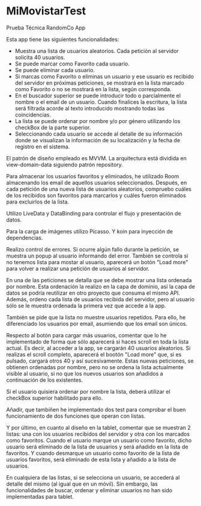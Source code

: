 # MiMovistarTest
Prueba Técnica RandomCo App

Esta app tiene las siguientes funcionalidades:
 - Muestra una lista de usuarios aleatorios. Cada petición al servidor solicita 40 usuarios.
 - Se puede marcar como Favorito cada usuario.
 - Se puede eliminar cada usuario.
 - Si marcas como Favorito o eliminas un usuario y ese usuario es recibido del servidor en próximas peticiones, se mostrará en la lista marcado como Favorito o no se mostrará en la lista, según corresponda.
 - En el buscador superior se puede introducir todo o parcialmente el nombre o el email de un usuario. Cuando finalices la escritura, la lista será filtrada acorde al texto introducido mostrando todas las coincidencias.
 - La lista se puede ordenar por nombre y/o por género utilizando los checkBox de la parte superior.
 - Seleccionando cada usuario se accede al detalle de su información donde se visualizan la información de su localización y la fecha de registro en el sistema.
 
El patrón de diseño empleado es MVVM. La arquitectura está dividida en view-domain-data siguiendo patrón repository.

Para almacenar los usuarios favoritos y eliminados, he utilizado Room almacenando los email de aquellos usuarios seleccionados. Después, en cada petición
de una nueva lista de usuarios aleatorios, compruebo cuáles de los recibidos son favoritos para marcarlos y cuáles fueron eliminados para excluirlos de la lista.

Utilizo LiveData y DataBinding para controlar el flujo y presentación de datos.

Para la carga de imágenes utilizo Picasso. Y koin para inyección de dependencias.

Realizo control de errores. Si ocurre algún fallo durante la petición, se muestra un popup al usuario informando del error. También se controla si no tenemos
lista para mostar al usuario, aparecerá un botón "Load more" para volver a realizar una petición de usuarios al servidor.

En una de las peticiones se detalla que se debe mostrar una lista ordenada por nombre. Esta ordenación la realizo en la capa de dominio, así la capa de datos se podría reutilizar en otro proyecto que consuma el mismo API. Además, ordeno cada lista de usuarios recibida del servidor, pero al usuario sólo se le muestra ordenada la primera vez que accede a la app.

También se pide que la lista no muestre usuarios repetidos. Para ello, he diferenciado los usuarios por email, asumiendo que los email son únicos.

Respecto al botón para cargar más usuarios, comentar que lo he implementado de forma que sólo aparecerá si haces scroll en toda la lista actual. Es decir, al acceder a la app, se cargarán 40 usuarios aleatorios. Si realizas el scroll completo, aparecerá el bootón "Load more" que, si es pulsado, cargará otros 40 y así sucesivamente. Estas nuevas peticiones, se obtienen ordenadas por nombre, pero no se ordena la lista actualmente visible al usuario, si no que los nuevos usuarios son añadidos a continuación de los existentes.

Si el usuario quisiera ordenar por nombre la lista, deberá utilizar el checkBox superior habilitado para ello.

Añadir, que tambiñen he implementado dos test para comprobar el buen funcionamiento de dos funciones que operan con listas.

Y por último, en cuanto al diseño en la tablet, comentar que se muestran 2 listas: una con los usuarios recibidos del servidor y otra con los marcados como favoritos. Cuando el usuario marque un usuario como favorito, dicho usuario será eliminado de la lista de usuarios y será añadido en la lista de favoritos. Y cuando desmarque un usuario como favorito de la lista de usuarios favoritos, será eliminado de esta lista y añadido a la lista de usuarios.

En cualquiera de las listas, si se selecciona un usuario, se accederá al detalle del mismo (al igual que en un móvil). Sin embargo, las funcionalidades de buscar, ordenar y eliminar usuarios no han sido implementadas para tablet.
